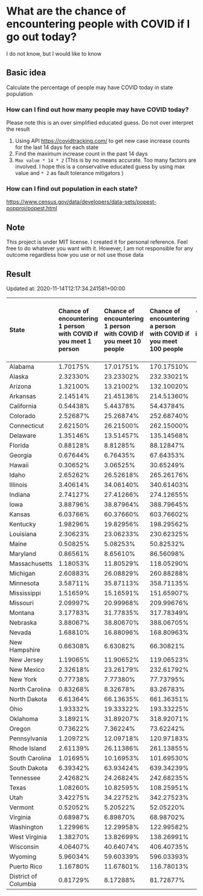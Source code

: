# What are the chance of encountering people with COVID if I go out today?
I do not know, but I would like to know

## Basic idea
Calculate the percentage of people may have COVID today in state population

### How can I find out how many people may have COVID today?
Please note this is an over simplified educated guess. Do not over interpret the result 
1. Using API https://covidtracking.com/ to get new case increase counts for the last 14 days for each state
2. Find the maximum increase count in the past 14 days
3. `Max value * 14 * 2` (This is by no means accurate. Too many factors are involved. I hope this is a conservative educated guess by using max value and `* 2` as fault tolerance mitigators ) 

### How can I find out population in each state?
https://www.census.gov/data/developers/data-sets/popest-popproj/popest.html

## Note
This project is under MIT license. I created it for personal reference. Feel free to do whatever you want with it. However, I am not responsible for any outcome regardless how you use or not use those data 

## Result

 Updated at: 2020-11-14T12:17:34.241581+00:00

| State                | Chance of encountering 1 person with COVID if you meet 1 person   | Chance of encountering 1 person with COVID if you meet 10 people   | Chance of encountering a person with COVID if you meet 100 people   |   Max count of new case increase in the past 14 days |   Estimated people count with COVID |
|:---------------------|:------------------------------------------------------------------|:-------------------------------------------------------------------|:--------------------------------------------------------------------|-----------------------------------------------------:|------------------------------------:|
| Alabama              | 1.70175%                                                          | 17.01751%                                                          | 170.17510%                                                          |                                                 2980 |                               83440 |
| Alaska               | 2.32330%                                                          | 23.23302%                                                          | 232.33021%                                                          |                                                  607 |                               16996 |
| Arizona              | 1.32100%                                                          | 13.21002%                                                          | 132.10020%                                                          |                                                 3434 |                               96152 |
| Arkansas             | 2.14514%                                                          | 21.45136%                                                          | 214.51360%                                                          |                                                 2312 |                               64736 |
| California           | 0.54438%                                                          | 5.44378%                                                           | 54.43784%                                                           |                                                 7682 |                              215096 |
| Colorado             | 2.52687%                                                          | 25.26874%                                                          | 252.68740%                                                          |                                                 5197 |                              145516 |
| Connecticut          | 2.62150%                                                          | 26.21500%                                                          | 262.15000%                                                          |                                                 3338 |                               93464 |
| Delaware             | 1.35146%                                                          | 13.51457%                                                          | 135.14568%                                                          |                                                  470 |                               13160 |
| Florida              | 0.88128%                                                          | 8.81285%                                                           | 88.12847%                                                           |                                                 6760 |                              189280 |
| Georgia              | 0.67644%                                                          | 6.76435%                                                           | 67.64353%                                                           |                                                 2565 |                               71820 |
| Hawaii               | 0.30652%                                                          | 3.06525%                                                           | 30.65249%                                                           |                                                  155 |                                4340 |
| Idaho                | 2.65262%                                                          | 26.52618%                                                          | 265.26176%                                                          |                                                 1693 |                               47404 |
| Illinois             | 3.40614%                                                          | 34.06140%                                                          | 340.61403%                                                          |                                                15415 |                              431620 |
| Indiana              | 2.74127%                                                          | 27.41266%                                                          | 274.12655%                                                          |                                                 6591 |                              184548 |
| Iowa                 | 3.88796%                                                          | 38.87964%                                                          | 388.79645%                                                          |                                                 4381 |                              122668 |
| Kansas               | 6.03766%                                                          | 60.37660%                                                          | 603.76602%                                                          |                                                 6282 |                              175896 |
| Kentucky             | 1.98296%                                                          | 19.82956%                                                          | 198.29562%                                                          |                                                 3164 |                               88592 |
| Louisiana            | 2.30623%                                                          | 23.06233%                                                          | 230.62325%                                                          |                                                 3829 |                              107212 |
| Maine                | 0.50825%                                                          | 5.08253%                                                           | 50.82532%                                                           |                                                  244 |                                6832 |
| Maryland             | 0.86561%                                                          | 8.65610%                                                           | 86.56098%                                                           |                                                 1869 |                               52332 |
| Massachusetts        | 1.18053%                                                          | 11.80529%                                                          | 118.05290%                                                          |                                                 2906 |                               81368 |
| Michigan             | 2.60883%                                                          | 26.08829%                                                          | 260.88288%                                                          |                                                 9305 |                              260540 |
| Minnesota            | 3.58711%                                                          | 35.87113%                                                          | 358.71135%                                                          |                                                 7225 |                              202300 |
| Mississippi          | 1.51659%                                                          | 15.16591%                                                          | 151.65907%                                                          |                                                 1612 |                               45136 |
| Missouri             | 2.09997%                                                          | 20.99968%                                                          | 209.99676%                                                          |                                                 4603 |                              128884 |
| Montana              | 3.17783%                                                          | 31.77835%                                                          | 317.78349%                                                          |                                                 1213 |                               33964 |
| Nebraska             | 3.88067%                                                          | 38.80670%                                                          | 388.06705%                                                          |                                                 2681 |                               75068 |
| Nevada               | 1.68810%                                                          | 16.88096%                                                          | 168.80963%                                                          |                                                 1857 |                               51996 |
| New Hampshire        | 0.66308%                                                          | 6.63082%                                                           | 66.30821%                                                           |                                                  322 |                                9016 |
| New Jersey           | 1.19065%                                                          | 11.90652%                                                          | 119.06523%                                                          |                                                 3777 |                              105756 |
| New Mexico           | 2.32618%                                                          | 23.26179%                                                          | 232.61792%                                                          |                                                 1742 |                               48776 |
| New York             | 0.77738%                                                          | 7.77380%                                                           | 77.73795%                                                           |                                                 5401 |                              151228 |
| North Carolina       | 0.83268%                                                          | 8.32678%                                                           | 83.26783%                                                           |                                                 3119 |                               87332 |
| North Dakota         | 6.61364%                                                          | 66.13635%                                                          | 661.36351%                                                          |                                                 1800 |                               50400 |
| Ohio                 | 1.93332%                                                          | 19.33322%                                                          | 193.33225%                                                          |                                                 8071 |                              225988 |
| Oklahoma             | 3.18921%                                                          | 31.89207%                                                          | 318.92071%                                                          |                                                 4507 |                              126196 |
| Oregon               | 0.73622%                                                          | 7.36224%                                                           | 73.62242%                                                           |                                                 1109 |                               31052 |
| Pennsylvania         | 1.20972%                                                          | 12.09718%                                                          | 120.97183%                                                          |                                                 5531 |                              154868 |
| Rhode Island         | 2.61139%                                                          | 26.11386%                                                          | 261.13855%                                                          |                                                  988 |                               27664 |
| South Carolina       | 1.01695%                                                          | 10.16953%                                                          | 101.69530%                                                          |                                                 1870 |                               52360 |
| South Dakota         | 6.39342%                                                          | 63.93424%                                                          | 639.34239%                                                          |                                                 2020 |                               56560 |
| Tennessee            | 2.42682%                                                          | 24.26824%                                                          | 242.68235%                                                          |                                                 5919 |                              165732 |
| Texas                | 1.08260%                                                          | 10.82595%                                                          | 108.25951%                                                          |                                                11211 |                              313908 |
| Utah                 | 3.42275%                                                          | 34.22752%                                                          | 342.27523%                                                          |                                                 3919 |                              109732 |
| Vermont              | 0.52052%                                                          | 5.20522%                                                           | 52.05220%                                                           |                                                  116 |                                3248 |
| Virginia             | 0.68987%                                                          | 6.89870%                                                           | 68.98702%                                                           |                                                 2103 |                               58884 |
| Washington           | 1.22996%                                                          | 12.29958%                                                          | 122.99582%                                                          |                                                 3345 |                               93660 |
| West Virginia        | 1.38270%                                                          | 13.82699%                                                          | 138.26991%                                                          |                                                  885 |                               24780 |
| Wisconsin            | 4.06407%                                                          | 40.64074%                                                          | 406.40735%                                                          |                                                 8451 |                              236628 |
| Wyoming              | 5.96034%                                                          | 59.60339%                                                          | 596.03393%                                                          |                                                 1232 |                               34496 |
| Puerto Rico          | 1.16780%                                                          | 11.67801%                                                          | 116.78013%                                                          |                                                 1332 |                               37296 |
| District of Columbia | 0.81729%                                                          | 8.17288%                                                           | 81.72877%                                                           |                                                  206 |                                5768 |